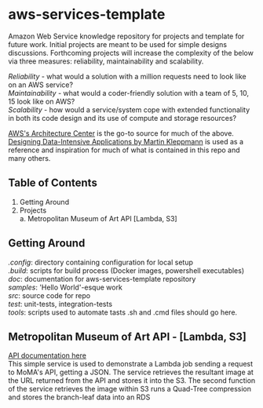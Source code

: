 # aws-services-template
Amazon Web Service knowledge repository for projects and template for future work. Initial projects are meant to be used for simple designs discussions. Forthcoming projects will increase the complexity of the below via three measures: reliability, maintainability and scalability.

_Reliability_ - what would a solution with a million requests need to look like on an AWS service?</br>
_Maintainability_ - what would a coder-friendly solution with a team of 5, 10, 15 look like on AWS?</br>
_Scalability_ - how would a service/system cope with extended functionality in both its code design and its use of compute and storage resources?</br>

[AWS's Architecture Center](https://aws.amazon.com/architecture/?cards-all.sort-by=item.additionalFields.sortDate&cards-all.sort-order=desc&awsf.content-type=*all&awsf.methodology=*all&awsf.tech-category=*all&awsf.industries=*all) is the go-to source for much of the above.</br>
[Designing Data-Intensive Applications by Martin Kleppmann](https://martin.kleppmann.com/) is used as a reference and inspiration for much of what is contained in this repo and many others.

## Table of Contents

1. Getting Around
2. Projects
  </br>a. Metropolitan Museum of Art API [Lambda, S3]

## Getting Around

  _.config_: directory containing configuration for local setup</br>
  _.build_: scripts for build process (Docker images, powershell executables)</br>
  _doc_: documentation for aws-services-template repository</br>
  _samples_: 'Hello World'-esque work</br>
  _src_: source code for repo</br>
  _test_: unit-tests, integration-tests</br>
  _tools_: scripts used to automate tasts .sh and .cmd files should go here.</br>

## Metropolitan Museum of Art API - [Lambda, S3] 

[API documentation here](https://metmuseum.github.io/)</br>
This simple service is used to demonstrate a Lambda job sending a request to MoMA's API, getting a JSON. The service retrieves the resultant image at the URL returned from the API and stores it into the S3. 
The second function of the service retrieves the image within S3 runs a Quad-Tree compression and stores the branch-leaf data into an RDS
